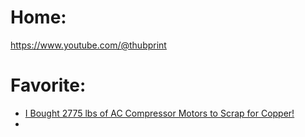 # Home:
https://www.youtube.com/@thubprint

# Favorite:
- [I Bought 2775 lbs of AC Compressor Motors to Scrap for Copper!](https://youtu.be/9mp7CVQ-orw)
- 
